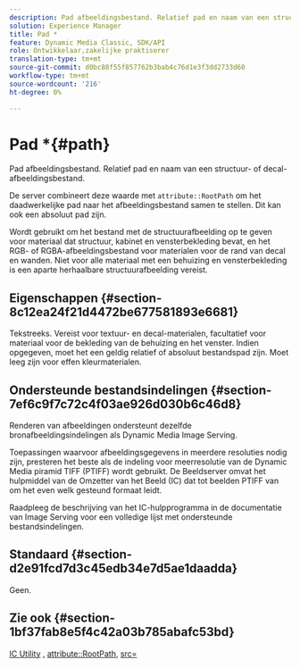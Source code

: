 ```yaml
---
description: Pad afbeeldingsbestand. Relatief pad en naam van een structuur- of decal-afbeeldingsbestand.
solution: Experience Manager
title: Pad *
feature: Dynamic Media Classic, SDK/API
role: Ontwikkelaar,zakelijke praktiserer
translation-type: tm+mt
source-git-commit: d0bc88f55f857762b3bab4c76d1e3f3dd2733d60
workflow-type: tm+mt
source-wordcount: '216'
ht-degree: 0%

---
```



# Pad *{#path}

Pad afbeeldingsbestand. Relatief pad en naam van een structuur- of decal-afbeeldingsbestand.

De server combineert deze waarde met `attribute::RootPath` om het daadwerkelijke pad naar het afbeeldingsbestand samen te stellen. Dit kan ook een absoluut pad zijn.

Wordt gebruikt om het bestand met de structuurafbeelding op te geven voor materiaal dat structuur, kabinet en vensterbekleding bevat, en het RGB- of RGBA-afbeeldingsbestand voor materialen voor de rand van decal en wanden. Niet voor alle materiaal met een behuizing en vensterbekleding is een aparte herhaalbare structuurafbeelding vereist.

## Eigenschappen {#section-8c12ea24f21d4472be677581893e6681}

Tekstreeks. Vereist voor textuur- en decal-materialen, facultatief voor materiaal voor de bekleding van de behuizing en het venster. Indien opgegeven, moet het een geldig relatief of absoluut bestandspad zijn. Moet leeg zijn voor effen kleurmaterialen.

## Ondersteunde bestandsindelingen {#section-7ef6c9f7c72c4f03ae926d030b6c46d8}

Renderen van afbeeldingen ondersteunt dezelfde bronafbeeldingsindelingen als Dynamic Media Image Serving.

Toepassingen waarvoor afbeeldingsgegevens in meerdere resoluties nodig zijn, presteren het beste als de indeling voor meerresolutie van de Dynamic Media piramid TIFF (PTIFF) wordt gebruikt. De Beeldserver omvat het hulpmiddel van de Omzetter van het Beeld (IC) dat tot beelden PTIFF van om het even welk gesteund formaat leidt.

Raadpleeg de beschrijving van het IC-hulpprogramma in de documentatie van Image Serving voor een volledige lijst met ondersteunde bestandsindelingen.

## Standaard {#section-d2e91fcd7d3c45edb34e7d5ae1daadda}

Geen.

## Zie ook {#section-1bf37fab8e5f4c42a03b785abafc53bd}

[IC Utility](/help/aem-is-ir-api/is-api/is-utils/utilities/r-ic.md) ,  [attribute::RootPath](/help/aem-is-ir-api/ir-api/material-cat/image-rendering-api-ref/c-ir-material-catalog/c-ir-attributes-reference/r-ir-rootpath.md),  [src=](/help/aem-is-ir-api/ir-api/http-protocol/image-rendering-api-ref/c-ir-http-protocol-ref/c-ir-http-protocol-command-reference/r-ir-src.md)
